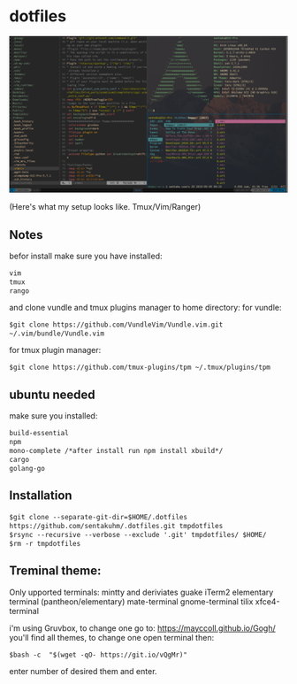 dotfiles
===================
![screenshot](https://github.com/madaramost/.dotfiles/blob/master/Screenshot.png)

(Here's what my setup looks like. Tmux/Vim/Ranger)

## Notes
befor install make sure you have installed:
```
vim
tmux
rango
```

and clone vundle and tmux plugins manager to home directory:
for vundle:
```
$git clone https://github.com/VundleVim/Vundle.vim.git ~/.vim/bundle/Vundle.vim
```

for tmux plugin manager:
```
$git clone https://github.com/tmux-plugins/tpm ~/.tmux/plugins/tpm
```

## ubuntu needed

make sure you installed:
```
build-essential
npm
mono-complete /*after install run npm install xbuild*/
cargo
golang-go
```
## Installation

```
$git clone --separate-git-dir=$HOME/.dotfiles https://github.com/sentakuhm/.dotfiles.git tmpdotfiles
$rsync --recursive --verbose --exclude '.git' tmpdotfiles/ $HOME/
$rm -r tmpdotfiles
```

## Treminal theme:
Only upported terminals:
   mintty and deriviates
   guake
   iTerm2
   elementary terminal (pantheon/elementary)
   mate-terminal
   gnome-terminal
   tilix
   xfce4-terminal

i'm using Gruvbox, to change one go to: 
https://mayccoll.github.io/Gogh/
you'll find all themes, to change one open terminal then:
```
$bash -c  "$(wget -qO- https://git.io/vQgMr)"
```
enter number of desired them and enter.
